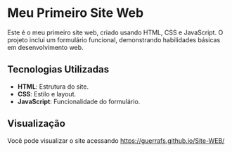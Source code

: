 # Meu Primeiro Site Web

Este é o meu primeiro site web, criado usando HTML, CSS e JavaScript. O projeto inclui um formulário funcional, demonstrando habilidades básicas em desenvolvimento web.

## Tecnologias Utilizadas

- **HTML**: Estrutura do site.
- **CSS**: Estilo e layout.
- **JavaScript**: Funcionalidade do formulário.

## Visualização

Você pode visualizar o site acessando https://guerrafs.github.io/Site-WEB/
